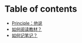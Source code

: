 # Table of contents

* [Principle：他说](README.md)
* [如何阅读教材？](yue-du-jiao-cai.md)
* [如何记笔记？](si-di-er-da-nao-bo-ke-ri-zhi-yu-xue-xi-bi-ji.md)

